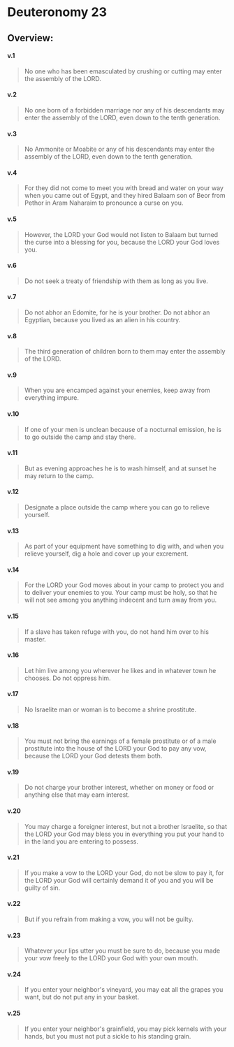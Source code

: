 # Deuteronomy 23

## Overview:


#### v.1
>No one who has been emasculated by crushing or cutting may enter the assembly of the LORD.

#### v.2
>No one born of a forbidden marriage nor any of his descendants may enter the assembly of the LORD, even down to the tenth generation.

#### v.3
>No Ammonite or Moabite or any of his descendants may enter the assembly of the LORD, even down to the tenth generation.

#### v.4
>For they did not come to meet you with bread and water on your way when you came out of Egypt, and they hired Balaam son of Beor from Pethor in Aram Naharaim to pronounce a curse on you.

#### v.5
>However, the LORD your God would not listen to Balaam but turned the curse into a blessing for you, because the LORD your God loves you.

#### v.6
>Do not seek a treaty of friendship with them as long as you live.

#### v.7
>Do not abhor an Edomite, for he is your brother. Do not abhor an Egyptian, because you lived as an alien in his country.

#### v.8
>The third generation of children born to them may enter the assembly of the LORD.

#### v.9
>When you are encamped against your enemies, keep away from everything impure.

#### v.10
>If one of your men is unclean because of a nocturnal emission, he is to go outside the camp and stay there.

#### v.11
>But as evening approaches he is to wash himself, and at sunset he may return to the camp.

#### v.12
>Designate a place outside the camp where you can go to relieve yourself.

#### v.13
>As part of your equipment have something to dig with, and when you relieve yourself, dig a hole and cover up your excrement.

#### v.14
>For the LORD your God moves about in your camp to protect you and to deliver your enemies to you. Your camp must be holy, so that he will not see among you anything indecent and turn away from you.

#### v.15
>If a slave has taken refuge with you, do not hand him over to his master.

#### v.16
>Let him live among you wherever he likes and in whatever town he chooses. Do not oppress him.

#### v.17
>No Israelite man or woman is to become a shrine prostitute.

#### v.18
>You must not bring the earnings of a female prostitute or of a male prostitute into the house of the LORD your God to pay any vow, because the LORD your God detests them both.

#### v.19
>Do not charge your brother interest, whether on money or food or anything else that may earn interest.

#### v.20
>You may charge a foreigner interest, but not a brother Israelite, so that the LORD your God may bless you in everything you put your hand to in the land you are entering to possess.

#### v.21
>If you make a vow to the LORD your God, do not be slow to pay it, for the LORD your God will certainly demand it of you and you will be guilty of sin.

#### v.22
>But if you refrain from making a vow, you will not be guilty.

#### v.23
>Whatever your lips utter you must be sure to do, because you made your vow freely to the LORD your God with your own mouth.

#### v.24
>If you enter your neighbor's vineyard, you may eat all the grapes you want, but do not put any in your basket.

#### v.25
>If you enter your neighbor's grainfield, you may pick kernels with your hands, but you must not put a sickle to his standing grain.



